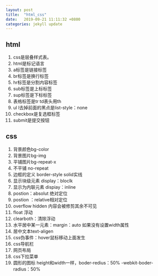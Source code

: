 ```yaml
---
layout: post
title:  "html_css"
date:   2019-09-21 11:11:32 +0800
categories: jekyll update
---
```


## html

1. css是层叠样式表。
2. html是标记语言
3. a标签是链接标签
4. br标签是换行标签
5. hr标签是分割内容标签
6. sub标签是上标标签
7. sup标签是下标标签
8. 表格标签是tr td表头用th
9. ul l去掉前面的黑点是list-style：none
10. checkbox是复选框标签
11. submit是提交按钮

## css

1. 背景颜色bg-color
2. 背景图片bg-img
3. 平铺图片bg-repeat-x
4. 不平铺 no-repeat
5. 边框的定义 border-style solid实线
6. 显示块级元素 display：bloclk
7. 显示为内联元素 dispiay：inline
8. postion：absolut 绝对定位
9. postion ：relative相对定位
10. overflow hidden 内容会被修剪其余不可见
11. float 浮动
12. clearboth：清除浮动
13. 水平居中某一元素：margin：auto 如果没有设置width属性
14. 居中文本text-aligen
15. css伪事件：hover鼠标移动上面发生
16. css导航栏
17. 网页布局
18. css下拉菜单
19. 圆形的图标 height和width一样，boder-redius：50%   -webkit-boder-radius：50%

#### #### 

[jekyll-docs]: https://jekyllrb.com/docs/home
[jekyll-gh]:   https://github.com/jekyll/jekyll
[jekyll-talk]: https://talk.jekyllrb.com/
